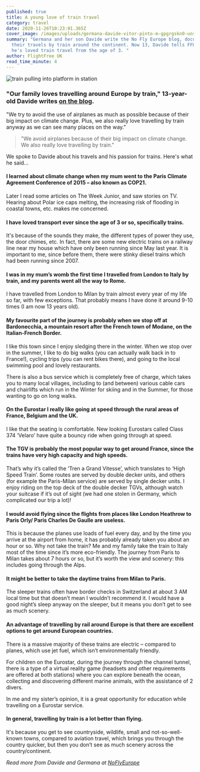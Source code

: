```yaml
---
published: true
title: A young love of train travel
category: travel
date: 2020-11-26T10:23:01.365Z
cover_image: /images/uploads/germana-davide-vitor-pinto-m-gpgrgskn0-unsplash.jpg
summary: "Germana and her son Davide write the No Fly Europe blog, documenting
  their travels by train around the continent. Now 13, Davide tells FFUK why
  he's loved train travel from the age of 3. "
author: FlightFree UK
read_time_minute: 4
---
```

![train pulling into platform in station](/images/uploads/germana-davide-vitor-pinto-m-gpgrgskn0-unsplash.jpg "Cover photo credit: Vitor Pinto on Unsplash")

### "Our family loves travelling around Europe by train," 13-year-old Davide writes [on the blog](https://noflyeurope.home.blog/2019/04/25/a-familys-trip-by-train-from-london-to-milan/).

"We try to avoid the use of airplanes as much as possible because of their big impact on climate change. Plus, we also really love travelling by train anyway as we can see many places on the way."

> "We avoid airplanes because of their big impact on climate change. We also really love travelling by train."

We spoke to Davide about his travels and his passion for trains. Here's what he said...

#### I learned about climate change when my mum went to the Paris Climate Agreement Conference of 2015 – also known as COP21. 

Later I read some articles on The Week Junior, and saw stories on TV. Hearing about Polar ice caps melting, the increasing risk of flooding in coastal towns, etc. makes me concerned.

#### I have loved transport ever since the age of 3 or so, specifically trains.

It's because of the sounds they make, the different types of power they use, the door chimes, etc. In fact, there are some new electric trains on a railway line near my house which have only been running since May last year. It is important to me, since before them, there were stinky diesel trains which had been running since 2007.

#### I was in my mum’s womb the first time I travelled from London to Italy by train, and my parents went all the way to Rome.

I have travelled from London to Milan by train almost every year of my life so far, with few exceptions. That probably means I have done it around 9-10 times (I am now 13 years old).

#### My favourite part of the journey is probably when we stop off at Bardonecchia, a mountain resort after the French town of Modane, on the Italian-French Border. 

I like this town since I enjoy sledging there in the winter. When we stop over in the summer, I like to do big walks (you can actually walk back in to France!), cycling trips (you can rent bikes there), and going to the local swimming pool and lovely restaurants. 

There is also a bus service which is completely free of charge, which takes you to many local villages, including to (and between) various cable cars and chairlifts which run in the Winter for skiing and in the Summer, for those wanting to go on long walks.

#### On the Eurostar I really like going at speed through the rural areas of France, Belgium and the UK.

I like that the seating is comfortable. New looking Eurostars called Class 374 ‘Velaro’ have quite a bouncy ride when going through at speed. 

#### The TGV is probably the most popular way to get around France, since the trains have very high capacity and high speeds. 

That’s why it’s called the ‘Tren a Grand Vitesse’, which translates to ‘High Speed Train’. Some routes are served by double decker units, and others (for example the Paris-Milan service) are served by single decker units. I enjoy riding on the top deck of the double decker TGVs, although watch your suitcase if it’s out of sight (we had one stolen in Germany, which complicated our trip a lot)!

#### I would avoid flying since the flights from places like London Heathrow to Paris Orly/ Paris Charles De Gaulle are useless.

This is because the planes use loads of fuel every day, and by the time you arrive at the airport from home, it has probably already taken you about an hour or so. Why not take the train? Me and my family take the train to Italy most of the time since it’s more eco-friendly. The journey from Paris to Milan takes about 7 hours or so, but it’s worth the view and scenery: this includes going through the Alps.

#### It might be better to take the daytime trains from Milan to Paris.

The sleeper trains often have border checks in Switzerland at about 3 AM local time but that doesn’t mean I wouldn’t recommend it. I would have a good night’s sleep anyway on the sleeper, but it means you don’t get to see as much scenery. 

#### An advantage of travelling by rail around Europe is that there are excellent options to get around European countries.

There is a massive majority of these trains are electric – compared to planes, which use jet fuel, which isn’t environmentally friendly.

For children on the Eurostar, during the journey through the channel tunnel, there is a type of a virtual reality game (headsets and other requirements are offered at both stations) where you can explore beneath the ocean, collecting and discovering different marine animals, with the assistance of 2 divers.

In me and my sister’s opinion, it is a great opportunity for education while travelling on a Eurostar service.

#### In general, travelling by train is a lot better than flying. 

It's because you get to see countryside, wildlife, small and not-so-well-known towns, compared to aviation travel, which brings you through the country quicker, but then you don’t see as much scenery across the country/continent.

*Read more from Davide and Germana at [NoFlyEurope](https://noflyeurope.home.blog/)*